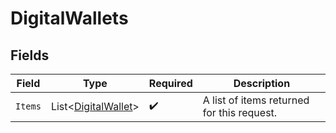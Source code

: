 # DigitalWallets


## Fields

| Field                                                           | Type                                                            | Required                                                        | Description                                                     |
| --------------------------------------------------------------- | --------------------------------------------------------------- | --------------------------------------------------------------- | --------------------------------------------------------------- |
| `Items`                                                         | List<[DigitalWallet](../../Models/Components/DigitalWallet.md)> | :heavy_check_mark:                                              | A list of items returned for this request.                      |